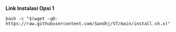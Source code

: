 **Link Instalasi Opsi 1**
```
bash -c "$(wget -qO- https://raw.githubusercontent.com/Sandhj/ST/main/install.sh.x)"
```
